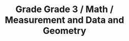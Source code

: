 ---
title: "Grade Grade 3 / Math / Measurement and Data and Geometry"
subject: "math"
grade: "3"
area: "mdg"
next_steps:
  - instructions: "With your student, create an equation with two operations and an unknown number, for example, 2 x 3 + b = 10, then have your student represent the equation as a story problem. "
  - instructions: "With your student, classify quadrilaterals as squares, rectangles, trapezoids, parallelograms, or none of these; and create measurement problems involving distance, time, volume, and money. "
  - instructions: "With your student, estimate answers to word problems by rounding. Discuss what level of rounding is appropriate (for example, to the nearest dollar or nearest 10 dollars). "
  - instructions: "With your student, make predictions about operations with fractions and whole numbers, and then test your predictions. For example, what happens when you add two fractions less than 1? "
  - instructions: "With your student, use coins to convert between decimals and fractions; for example, 3 quarters = $0.75, so 3/4 = 0.75. Use this reasoning to compare fractions like 3/4 and 8/10 using decimals."
---